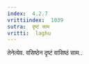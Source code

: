 ```yaml
---
index:  4.2.7
vrittiindex:  1039
sutra:  दृष्टं साम
vritti:  laghu 
---
```


तेनेत्येव. वसिष्ठेन दृष्टं वासिष्ठं साम..

